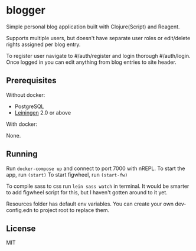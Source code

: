 # blogger

Simple personal blog application built with Clojure(Script) and Reagent.

Supports multiple users, but doesn't have separate user roles or edit/delete rights assigned per blog entry.

To register user navigate to #/auth/register and login thorough #/auth/login. Once logged in you can edit anything from
blog entries to site header.

## Prerequisites

Without docker:

- PostgreSQL
- [Leiningen][1] 2.0 or above

[1]: https://github.com/technomancy/leiningen

With docker:

None.

## Running

Run `docker-compose up` and connect to port 7000 with nREPL.
To start the app, run `(start)`
To start figwheel, run `(start-fw)`

To compile sass to css run `lein sass watch` in terminal. It would be smarter to add figwheel script for this,
but I haven't gotten around to it yet.

Resources folder has default env variables. You can create your own dev-config.edn to project root to replace them.


## License

MIT